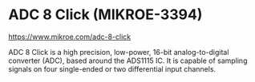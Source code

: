 # ADC 8 Click (MIKROE-3394)

https://www.mikroe.com/adc-8-click

ADC 8 Click is a high precision, low-power, 16-bit analog-to-digital converter (ADC), based around the ADS1115 IC. It is capable of sampling signals on four single-ended or two differential input channels. 
